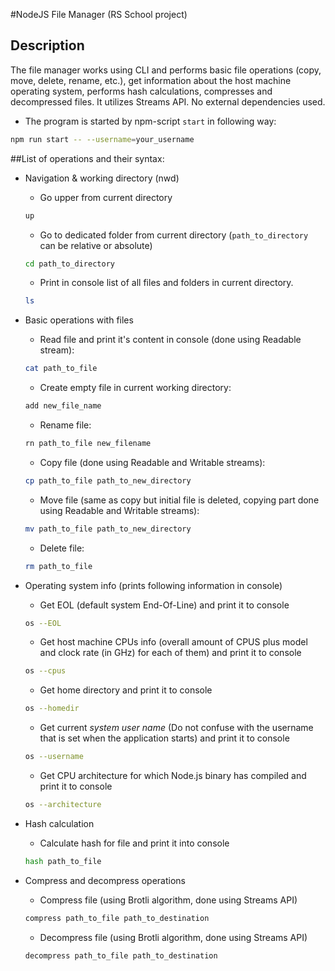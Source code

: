 #NodeJS File Manager (RS School project)

## Description

The file manager works using CLI and performs basic file operations (copy, move, delete, rename, etc.), 
get information about the host machine operating system, performs hash calculations, compresses and decompressed files. It utilizes Streams API.
No external dependencies used.
- The program is started by npm-script `start` in following way:
```bash
npm run start -- --username=your_username
```
 
##List of operations and their syntax:
- Navigation & working directory (nwd)
    - Go upper from current directory
    ```bash
    up
    ```
    - Go to dedicated folder from current directory (`path_to_directory` can be relative or absolute)
    ```bash
    cd path_to_directory
    ```
    - Print in console list of all files and folders in current directory. 
    ```bash
    ls
    ```
    
- Basic operations with files
    - Read file and print it's content in console (done using Readable stream): 
    ```bash
    cat path_to_file
    ```
    - Create empty file in current working directory: 
    ```bash
    add new_file_name
    ```
    - Rename file: 
    ```bash
    rn path_to_file new_filename
    ```
    - Copy file (done using Readable and Writable streams): 
    ```bash
    cp path_to_file path_to_new_directory
    ```
    - Move file (same as copy but initial file is deleted, copying part done using Readable and Writable streams): 
    ```bash
    mv path_to_file path_to_new_directory
    ```
    - Delete file: 
    ```bash
    rm path_to_file
    ```
- Operating system info (prints following information in console)
    - Get EOL (default system End-Of-Line) and print it to console  
    ```bash
    os --EOL
    ```
    - Get host machine CPUs info (overall amount of CPUS plus model and clock rate (in GHz) for each of them) and print it to console  
    ```bash
    os --cpus
    ```
    - Get home directory and print it to console  
    ```bash
    os --homedir
    ```
    - Get current *system user name* (Do not confuse with the username that is set when the application starts) and print it to console  
    ```bash
    os --username
    ```
    - Get CPU architecture for which Node.js binary has compiled and print it to console  
    ```bash
    os --architecture
    ```
- Hash calculation  
    - Calculate hash for file and print it into console  
    ```bash
    hash path_to_file
    ```
- Compress and decompress operations  
    - Compress file (using Brotli algorithm, done using Streams API)  
    ```bash
    compress path_to_file path_to_destination
    ```
    - Decompress file (using Brotli algorithm, done using Streams API)  
    ```bash
    decompress path_to_file path_to_destination
    ```  
    